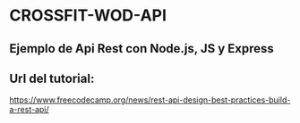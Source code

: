# CROSSFIT-WOD-API

## Ejemplo de Api Rest con Node.js, JS y Express

## Url del tutorial:
https://www.freecodecamp.org/news/rest-api-design-best-practices-build-a-rest-api/
